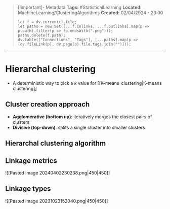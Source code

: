 > [!important]- Metadata
> **Tags:** #StatisticalLearning 
> **Located:** MachineLearning/ClusteringAlgorithms
> **Created:** 02/04/2024 - 23:00
> ```dataviewjs
> let f = dv.current().file;
> let paths = new Set([...f.inlinks, ...f.outlinks].map(p => p.path).filter(p => !p.endsWith(".png")));
> paths.delete(f.path);
> dv.table(["Connections", "Tags"], [...paths].map(p => [dv.fileLink(p), dv.page(p).file.tags.join("")]));
> ```

___
# Hierarchal clustering
- A deterministic way to pick a $k$ value for [[K-means_clustering|K-means clustering]]




## Cluster creation approach 
- **Agglomerative (bottom up)**: iteratively merges the closest pairs of clusters
- **Divisive (top-down)**: splits a single cluster into smaller clusters


## Hierarchal clustering algorithm 


## Linkage metrics 
![[Pasted image 20240402230238.png|450|450]]


## Linkage types 
![[Pasted image 20231023152040.png|450|450]]